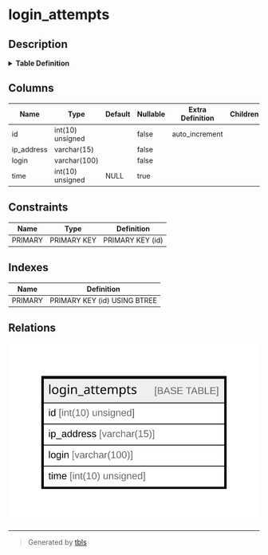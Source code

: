 # login_attempts

## Description

<details>
<summary><strong>Table Definition</strong></summary>

```sql
CREATE TABLE `login_attempts` (
  `id` int(10) unsigned NOT NULL AUTO_INCREMENT,
  `ip_address` varchar(15) NOT NULL,
  `login` varchar(100) NOT NULL,
  `time` int(10) unsigned DEFAULT NULL,
  PRIMARY KEY (`id`)
) ENGINE=InnoDB AUTO_INCREMENT=[Redacted by tbls] DEFAULT CHARSET=utf8mb3 COLLATE=utf8mb3_general_ci
```

</details>

## Columns

| Name | Type | Default | Nullable | Extra Definition | Children | Parents | Comment |
| ---- | ---- | ------- | -------- | ---------------- | -------- | ------- | ------- |
| id | int(10) unsigned |  | false | auto_increment |  |  |  |
| ip_address | varchar(15) |  | false |  |  |  |  |
| login | varchar(100) |  | false |  |  |  |  |
| time | int(10) unsigned | NULL | true |  |  |  |  |

## Constraints

| Name | Type | Definition |
| ---- | ---- | ---------- |
| PRIMARY | PRIMARY KEY | PRIMARY KEY (id) |

## Indexes

| Name | Definition |
| ---- | ---------- |
| PRIMARY | PRIMARY KEY (id) USING BTREE |

## Relations

![er](login_attempts.svg)

---

> Generated by [tbls](https://github.com/k1LoW/tbls)
